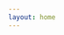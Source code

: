 ```yaml
---
layout: home
---
```


<!--
* [chef capybara](https://appsinacup.com/projects/product-chef-capybara/index.html)
-->